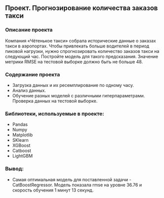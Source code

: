 ## Проект. Прогнозирование количества заказов такси
### Описание проекта

Компания «Чётенькое такси» собрала исторические данные о заказах такси в аэропортах. Чтобы привлекать больше водителей в период пиковой нагрузки, нужно спрогнозировать количество заказов такси на следующий час. Постройте модель для такого предсказания.
Значение метрики RMSE на тестовой выборке должно быть не больше 48.


### Содержание проекта 
- Загрузка данных и их ресемплирование по одному часу.
- Анализ данных.
- Обучение разных моделей с различными гиперпараметрами. Проверка данных на тестовой выборке.


### Библиотеки, используемые в проекте:
- Pandas
- Numpy
- Matplotlib
- SKlearn
- XGBoost 
- Catboost 
- LightGBM

### Вывод:
- Самая оптимальная модель для поставленной задачи - CatBoostRegressor. Модель показала rmse на уровне 36.76 и скорость обучения 1 минут 13 секунд.
